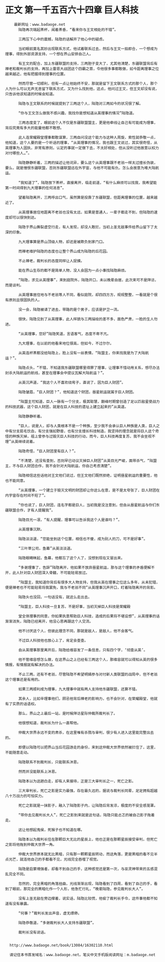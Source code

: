 # 正文 第一千五百六十四章 巨人科技
        最新网址：www.badaoge.net
          陆隐再次端起茶杯，闻着茶香，“看来你与王文相处的不错”。
      
          三两压下心中的震撼，陆隐的话解开了他心中的疑虑。
      
          当初眼前莫名其妙出现联系方式，他试着联系过去，然后与王文一拍即合，一个想成为理事，得到外部资源支持，一个想在界山安排自己人。
      
          有王文的配合，加上东疆联盟的支持，三两胆子变大了，尤其他清楚，东疆联盟背后有禅老和裁判长的支持，再加上雷恩大战团这个四霸之首，令他很多事都敢做，如今距离理事之位越来越近，他有把握得到理事的位置。
      
          然而尽管一切顺利，但有一点让他始终不安，那就是留下王文联系方式的那个人，那个人为什么可以无声无息留下联系方式，又为什么找到他，这点，他问过王文，但王文却没有说，只告诉他该知道的时候会知道。
      
          陆隐与王文联系的时候就提到了三两这个人，陆隐对三两如今的状况很了解。
      
          “你与王文怎么做我不感兴趣，我找你是想知道从英理事的情况”陆隐道。
      
          三两态度变了，眼前这个人不仅是东疆联盟盟主，更是他牵线让自己有可能成为理事，背后究竟有多大的能量他都不敢想。
      
          此人连荣耀殿堂理事都敢谋算，三两自问没这个能力与这种人周旋，索性就恭敬一点，他知道，这个人要的是一个听话的理事，“从英理事的情况，我也跟王文说过，其实很奇怪，从英理事为人固执，非常有原则，认定的事就一定做下去，不太好相处，但从没听过他故意以权力对付哪些人…”。
      
          陆隐静静听着，三两的描述让他诧异，要么这个从英理事跟不老翁一样太过擅长伪装，要么，就是憎恨东疆联盟，否则东疆联盟远在外宇宙，与他不可能有仇，怎么会故意为难大陆航运。
      
          “我知道了”，陆隐放下茶杯，直接离开，临走前道，“有什么麻烦可以找我，我希望能第一时间得到九大理事的任何消息”。
      
          望着陆隐离开，三两呼出口气，虽然算是投靠了东疆联盟，但距离理事的位置，越来越近了。
      
          从英理事居住地距离不老翁也没有太远，如果是普通人，一辈子都走不到，但陆隐的速度却可以很快到达。
      
          陆隐于界山撕裂虚空行走，有人发现，却没人敢拦，当初上圣无敌事件给界山留下了太深的印象。
      
          九大理事算是界山顶级人物，却还是被欺负到家门口。
      
          而禅老维护陆隐的态度也让整个界山成为陆隐的后花园。
      
          不止禅老，裁判长的态度同样让人捉摸。
      
          能在界山生存的都不是简单人物，没人会因为一点小事找陆隐麻烦。
      
          “陆隐，求见从英理事”，来到庭院外，陆隐开口，未以晚辈自居，此次来可不是拜访，而是谈判。
      
          从英理事居住地与不老翁等人不同，看似庭院，却四四方方，规规整整，一看就是个很有原则且很固执的人。
      
          没一会，陆隐被请了进去，带路的是个男子，应该是护卫一流。
      
          很快，陆隐见到了从英理事，此人样貌与三两描绘的差不多，面色严肃，一脸的生人勿进。
      
          “从英理事，您好”陆隐笑道，言语客气，态度不卑不亢。
      
          九大理事，在以前的他看来地位很高，但如今，不过尔尔。
      
          从英连杯茶都没给陆隐上，脸上没有一丝表情，“陆盟主，你来找我是为了大陆航运？”。
      
          陆隐点头，“不错，不知道我东疆联盟哪里得罪了理事，让理事不惜动用关系，想尽办法封杀大陆航运的航线，甚至在理事会中提议瓦解大陆航运？”。
      
          从英沉声道，“我这个人不喜欢绕弯子，直说了，因为巨人财团”。
      
          陆隐皱眉，“巨人财团？”，他知道这个财团，昼星航运就属于巨人财团。
      
          “陆盟主可知道，巨人一脉有一个分支，极其聪慧，巅峰时期曾创造了足以匹敌星使战力的科技武器，这个巨人财团，就是在巨人科技的遗址上建立起来的”从英道。
      
          陆隐静静听着。
      
          “巨人，说是人，却与人类根本不是一个种族，至少我不会承认巨人种族是人类，巨人之中有分支茹毛饮血，有分支强如野兽，也有分支擅长科技制造，我坚持的理念就是将巨人这个奇怪的种族灭掉，祖上曾参与过毁灭巨人科技的行动，而今，巨人科技再度复苏，我不会坐视不理”从英继续说着。
      
          陆隐奇怪，“巨人财团里有巨人？”。
      
          “不清楚，还没有查到，否则早已动议灭掉巨人财团”从英目光严峻，面带杀气，“陆盟主，不与巨人财团合作，我不会针对大陆航运，你自己考虑清楚”。
      
          陆隐相信这些话他对王文他们说过，但王文他们既然拒绝，证明昼星航运的重要性，他也不能同意。
      
          “从英理事，一个建立于毁灭文明的财团却让你这么在意，是不是太夸张了，巨人财团在内宇宙存在时间不短了”。
      
          “你也说了，巨人财团，连名字都是巨人，当初我是没注意到，但自从昼星航运与你们东疆联盟合作，才有人提醒我”。
      
          陆隐目光一凛，“有人提醒，理事可以告诉我这个人是谁吗？”。
      
          从英理事沉默。
      
          陆隐淡淡道，“您能坐到这个位置，相信也不傻，成为别人的刀，可不是好事”。
      
          “三叶草公司，鱼幕”从英淡淡道。
      
          陆隐眼睛眯起，鱼幕，他都忘了这个人了，没想到现在又冒出来。
      
          “多谢理事了，告辞”陆隐离开，他如果不放弃昼星航运，那与这个理事的矛盾便解不开，此人针对巨人财团深入骨髓，不可能轻易放过。
      
          “陆盟主，我知道你背后有很多大人物支持，但我从英在理事之位这么多年，从未犯错，便是禅老也不可能轻易将我罢免，我与不老翁不同”从英理事沉声开口，盯着陆隐离开的背影。
      
          陆隐头也没回，一句话没有，就这么走出去。
      
          “陆盟主，巨人科技一旦复苏，不是好事，当初灭掉巨人科技是荣耀殿
      
          堂全体理事的同意，你如果执意帮助巨人科技，造成的后果将不堪设想”，从英理事的话渐渐消失，陆隐已经离开，他没心思再跟这个人交流。
      
          他不讨厌这个人，但彼此理念不同，那就是敌人，是敌人，他不会客气。
      
          不过巨人科技他也放心上了，肯定会查查。
      
          自从英理事那里离开后，陆隐给维容发了一条信息，只有四个字，‘彻查从英’。
      
          他不管维容想怎么做，在这界山之上已经有三两这个人，那维容就可以得知从英的很多情报，有情报就有解决的办法。
      
          不止三两，还有不老翁，尽管陆隐不希望明嫣参与对付新人类联盟的战局中，但不老翁这个理事还是有用的。
      
          如果三两顺利成为理事，九大理事中就有两人支持他东疆联盟，还算不错。
      
          其余人，比如辛理事他们，顾忌他背后禅老的影响力，也不会针对，在荣耀殿堂，他就有了实质的话语权。
      
          那么，界山之上最后一站，是时候拜访星际仲裁所裁判长了。
      
          他很想知道，裁判长为什么一直帮他。
      
          仲裁大世界永远不变的肃杀，在这里唯有杀戮与审判，很少有人进入这里能完整出去的。
      
          即便以陆隐可以把界山当后花园游走的身份，来到这仲裁大世界依然被拦住了，这里，不能随意走动。
      
          陆隐联系不到裁判长，只能联系沐恩。
      
          然而并没能联系上沐恩。
      
          陆隐本以为这趟白走，却有人来接待，正是三大审判长之一，死亡之影。
      
          三大审判长，死亡之影是实力最强，存在最久远的，据说与裁判长同辈，足足拥有超越八十万战力的可怕实力。
      
          死亡之影就是一抹影子，融入了陆隐影子内，让陆隐后背发凉，极度的不安全感笼罩。
      
          “带你去见裁判长大人”，死亡之影到来就是这句话，陆隐只能忐忑的被自己影子拖着走。
      
          这让他想起鬼侯，死猴子也不知道在哪。
      
          陆隐本以为裁判长住在那颗巨大无比的星辰上，他也正是在那颗星辰接受审判，但死亡之影将他拖到仲裁大世界一角。
      
          仲裁大世界原本就无比黑暗，只有那一颗颗星辰转动，而这角落，更是黑暗的看不见半点光芒，就连他自己的手都看不见，光线完全吞噬了视觉。
      
          陆隐是启蒙境强者，却看不到自己的手，这种感觉还是第一次，与巫灵神带来的五感混乱完全不同。
      
          忽然的，完全黑暗的角落扭曲，光线渐渐出现，陆隐看到了四周，看到了自己的手，看到了眼前，那完全的黑暗化作一个人形，他急忙行礼，“晚辈陆隐，参见裁判长大人”。
      
          没有上圣无敌在旁边撑着，说实话，陆隐比较慌，他偷了裁判长手令，这件事他都不知道有没有暴露。
      
          “何事？”裁判长发出声音，虚无缥缈。
      
          陆隐恭敬道，“多谢裁判长大人支持东疆联盟”。
      
          裁判长没有说话。
      
      
      http://www.badaoge.net/book/13084/16302110.html
      
      请记住本书首发域名：www.badaoge.net。笔尖中文手机版阅读网址：m.badaoge.net